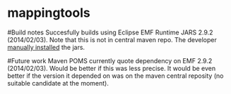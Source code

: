 mappingtools
============

#Build notes
Succesfully builds using Eclipse EMF Runtime JARS 2.9.2 (2014/02/03). Note that this is not in central maven repo. The developer [manually installed](http://maven.apache.org/guides/mini/guide-3rd-party-jars-local.html) the jars. 

#Future work
Maven POMS currently quote dependency on EMF 2.9.2 (2014/02/03). Would be better if this was less precise. It would be even better if the version it depended on was on the maven central reposity (no suitable candidate at the moment).